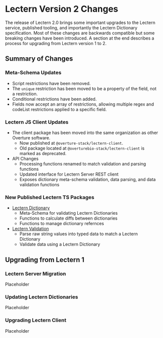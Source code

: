 # Lectern Version 2 Changes

The release of Lectern 2.0 brings some important upgrades to the Lectern service, published tooling, and importantly the Lectern Dictionary specification. Most of these changes are backwards compatible but some breaking changes have been introduced. A section at the end describes a process for upgrading from Lectern version 1 to 2.

## Summary of Changes

### Meta-Schema Updates

- Script restrictions have been removed.
- The `unique` restriction has been moved to be a property of the field, not a restriction.
- Conditional restrictions have been added.
- Fields now accept an array of restrictions, allowing multiple regex and codeList restrictions applied to a specific field.

### Lectern JS Client Updates

- The client package has been moved into the same organization as other Overture software.
  - Now published at `@overture-stack/lectern-client`.
  - Old package located at `@overturebio-stack/lectern-client` is marked as deprecated.
- API Changes
  - Processing functions renamed to match validation and parsing functions
  - Updated interface for Lectern Server REST client
  - Exposes dictionary meta-schema validation, data parsing, and data validation functions

### New Published Lectern TS Packages

- [Lectern Dictionary](../packages/dictionary/)
  - Meta-Schema for validating Lectern Dictionaries
  - Functions to calculate diffs between dictionaries
  - Functions to manage dictionary refernces
- [Lectern Validation](../packages/validation/)
  - Parse raw string values into typed data to match a Lectern Dictionary
  - Validate data using a Lectern Dictionary

## Upgrading from Lectern 1

### Lectern Server Migration

Placeholder

### Updating Lectern Dictionaries

Placeholder

### Upgrading Lectern Client

Placeholder
